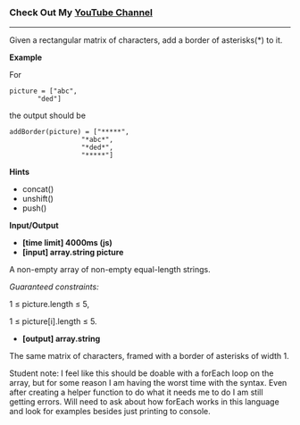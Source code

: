 ### Check Out My [YouTube Channel](https://www.YouTube.com/CodingTutorials360)
---
Given a rectangular matrix of characters, add a border of asterisks(*) to it.

**Example**

For

    picture = ["abc",
           "ded"]
the output should be

    addBorder(picture) = ["*****",
                      "*abc*",
                      "*ded*",
                      "*****"]

**Hints**
-   concat()
-   unshift()
-   push()

**Input/Output**
- **[time limit] 4000ms (js)**
- **[input] array.string picture**

A non-empty array of non-empty equal-length strings.

*Guaranteed constraints:*

1 ≤ picture.length ≤ 5,

1 ≤ picture[i].length ≤ 5.

- **[output] array.string**

The same matrix of characters, framed with a border of asterisks of width 1.

Student note: I feel like this should be doable with a forEach loop on the array,
but for some reason I am having the worst time with the syntax. Even after
creating a helper function to do what it needs me to do I am still getting errors.
Will need to ask about how forEach works in this language and look for examples
besides just printing to console.